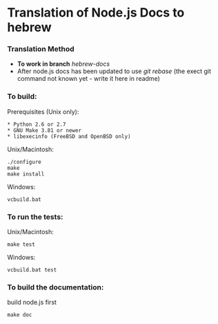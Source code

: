 Translation of Node.js Docs to hebrew
===

### Translation Method
 * __To work in branch__ *hebrew-docs*
 * After node.js docs has been updated to use *git rebase* (the exect git command not known yet - write it here in readme)

### To build:

Prerequisites (Unix only):

    * Python 2.6 or 2.7
    * GNU Make 3.81 or newer
    * libexecinfo (FreeBSD and OpenBSD only)

Unix/Macintosh:

    ./configure
    make
    make install

Windows:

    vcbuild.bat

### To run the tests:

Unix/Macintosh:

    make test

Windows:

    vcbuild.bat test

### To build the documentation:

build node.js first
 
    make doc
